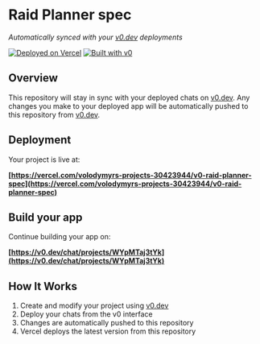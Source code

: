 # Raid Planner spec

*Automatically synced with your [v0.dev](https://v0.dev) deployments*

[![Deployed on Vercel](https://img.shields.io/badge/Deployed%20on-Vercel-black?style=for-the-badge&logo=vercel)](https://vercel.com/volodymyrs-projects-30423944/v0-raid-planner-spec)
[![Built with v0](https://img.shields.io/badge/Built%20with-v0.dev-black?style=for-the-badge)](https://v0.dev/chat/projects/WYpMTaj3tYk)

## Overview

This repository will stay in sync with your deployed chats on [v0.dev](https://v0.dev).
Any changes you make to your deployed app will be automatically pushed to this repository from [v0.dev](https://v0.dev).

## Deployment

Your project is live at:

**[https://vercel.com/volodymyrs-projects-30423944/v0-raid-planner-spec](https://vercel.com/volodymyrs-projects-30423944/v0-raid-planner-spec)**

## Build your app

Continue building your app on:

**[https://v0.dev/chat/projects/WYpMTaj3tYk](https://v0.dev/chat/projects/WYpMTaj3tYk)**

## How It Works

1. Create and modify your project using [v0.dev](https://v0.dev)
2. Deploy your chats from the v0 interface
3. Changes are automatically pushed to this repository
4. Vercel deploys the latest version from this repository